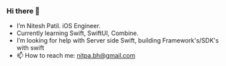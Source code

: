 ### Hi there 👋
- I’m Nitesh Patil. iOS Engineer.
- Currently learning Swift, SwiftUI, Combine. 
- I’m looking for help with Server side Swift, building Framework's/SDK's with swift 
- 📫 How to reach me: nitpa.bh@gmail.com
